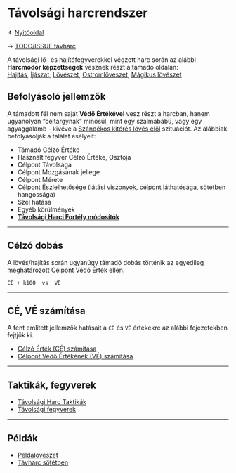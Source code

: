 # Távolsági harcrendszer

⚜️ [Nyitóoldal](start.md)

→ [TODO/ISSUE távharc](https://github.com/kaktusztea/km100/wiki/TODO.ISSUE.tavharc)

A távolsági lő- és hajítófegyverekkel végzett harc során az alábbi **Harcmodor képzettségek** vesznek részt a támadó oldalán:\
[Hajítás](kepzettsegek/harcmodor.md), [Íjászat](kepzettsegek/harcmodor.md), [Lövészet](kepzettsegek/harcmodor.md), [Ostromlövészet](kepzettsegek/harcmodor.md), [Mágikus lövészet](kepzettsegek/harcmodor.md)

## Befolyásoló jellemzők

A támadott fél nem saját **Védő Értékével** vesz részt a harcban, hanem ugyanolyan “céltárgynak” minősül, mint egy szalmabábú, vagy egy agyaggalamb - kivéve a [Szándékos kitérés lövés elől](073_tavharc_taktikak.md#sz%C3%A1nd%C3%A9kos-kit%C3%A9r%C3%A9s-l%C3%B6v%C3%A9s-el%C5%91l) szituációt. Az alábbiak befolyásolják a találat esélyeit:

- Támadó Célzó Értéke
- Használt fegyver Célzó Értéke, Osztója
- Célpont Távolsága
- Célpont Mozgásának jellege
- Célpont Mérete
- Célpont Észlelhetősége (látási viszonyok, célpont láthatósága, sötétben hangossága)
- Szél hatása
- Egyéb körülmények
- **[Távolsági Harci Fortély módosítók](042_harci_fortelyok.md#t%C3%A1vols%C3%A1gi-harci-fort%C3%A9lyok)**

---
## Célzó dobás

A lövés/hajítás során ugyanúgy támadó dobás történik az egyedileg meghatározott Célpont Védő Érték ellen.

```
CÉ + k100  vs  VÉ
```

---
## CÉ, VÉ számítása

A fent említett jellemzők hatásait a `CÉ` és `VÉ` értékekre az alábbi fejezetekben fejtjük ki.

- [Célzó Érték (CÉ) számítása](071_tavharc_ce.md)
- [Célpont Védő Értékének (VÉ) számítása](072_tavharc_ve.md)

---
## Taktikák, fegyverek

- [Távolsági Harc Taktikák](073_tavharc_taktikak.md)
- [Távolsági fegyverek](074_tavharc_fegyverek.md)

---
## Példák

- [Példalövészet](075_tavharc_peldak.md)
- [Távharc sötétben](076_tavharc_sotetben.md)

